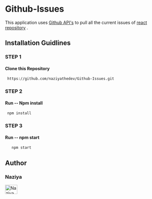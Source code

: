 # Github-Issues
This application uses [Github API's](https://api.github.com/) to pull all the current issues of [react repository](https://github.com/facebook/create-react-app/issues) . 

## Installation Guidlines

### STEP 1
#### Clone this Repository
 ```sh
  https://github.com/naziyathedev/Github-Issues.git
  ```
### STEP 2
 #### Run -- Npm install
  ```sh
   npm install
   ```
### STEP 3
#### Run -- npm start  
  
```sh
   npm start
   ```


## Author

### Naziya 

<a href="https://github.com/naziyathedev" target="blank"><img align="center" src="https://cdn.jsdelivr.net/npm/simple-icons@3.0.1/icons/github.svg" alt="Naziya" height="30" width="40" /></a>

